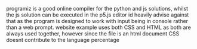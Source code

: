 programiz is a good online compiler for the python and js solutions, whilst the js solution can be executed in the p5.js editor id heavily advise against that as the program is designed to work with input being in console rather than a web prompt. 
website example uses both CSS and HTML as both are always used together, however since the file is an html document CSS doesnt contribute to the language percentage

